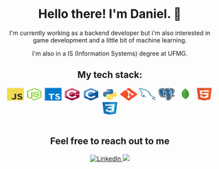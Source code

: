 <div align="center"> 
  <h1>Hello there! I'm Daniel. 👋</h1>
	<p> I'm currently working as a backend developer but i'm also interested in game development and a little bit of machine learning.</p>
	<p> I'm also in a IS (Information Systems) degree at UFMG.</p>
	<div align="center" style="display: inline_block">
	  <h2>My tech stack:</h2>
		<img alt="Js" height="30" width="40" src="https://raw.githubusercontent.com/devicons/devicon/master/icons/javascript/javascript-original.svg">
		<img alt="Node" height="30" width="40" src="https://raw.githubusercontent.com/devicons/devicon/master/icons/nodejs/nodejs-original.svg">
		<img alt="Ts" height="30" width="40" src="https://raw.githubusercontent.com/devicons/devicon/master/icons/typescript/typescript-original.svg">
		<img alt="C++" height="30" width="40" src="https://raw.githubusercontent.com/devicons/devicon/master/icons/cplusplus/cplusplus-original.svg">
		<img alt="C" height="30" width="40" src="https://raw.githubusercontent.com/devicons/devicon/master/icons/c/c-original.svg">
		<img alt="Python" height="30" width="40" src="https://raw.githubusercontent.com/devicons/devicon/master/icons/python/python-original.svg">
		<img alt="Git" height="30" width="40" src="https://raw.githubusercontent.com/devicons/devicon/master/icons/git/git-original.svg">
		<img alt="MySQL" height="30" width="40" src="https://raw.githubusercontent.com/devicons/devicon/master/icons/mysql/mysql-original.svg">
		<img alt="PostreSQL" height="30" width="40" src="https://raw.githubusercontent.com/devicons/devicon/master/icons/postgresql/postgresql-original.svg">
		<img alt="Mongo" height="30" width="40" src="https://raw.githubusercontent.com/devicons/devicon/master/icons/mongodb/mongodb-original.svg">
		<img alt="HTML" height="30" width="40" src="https://raw.githubusercontent.com/devicons/devicon/master/icons/html5/html5-original.svg">
		<img alt="CSS" height="30" width="40" src="https://raw.githubusercontent.com/devicons/devicon/master/icons/css3/css3-original.svg">
	</div>
	  <br>
	<h2> Feel free to reach out to me</h2>
	  <div>
		  <a href="https://www.linkedin.com/in/daniel-hts/">
		    <img alt="LinkedIn" src="https://img.shields.io/badge/-LinkedIn-0077B5?style=for-the-badge&logo=Linkedin&logoColor=white">
		  </a>
		  <a href = "mailto:danihtoledo22@gmail.com">
			<img src="https://img.shields.io/badge/-Gmail-C71610?style=for-the-badge&logo=gmail&logoColor=white">
		  </a>
		</h1>
	</div>
</div>
